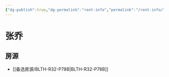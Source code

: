 ```yaml
---
{"dg-publish":true,"dg-permalink":"rent-info","permalink":"/rent-info/"}
---
```



# 张乔

## 房源

- [[备选房源/BLTH-R32-P78B\|BLTH-R32-P78B]]

